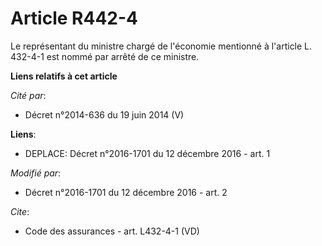 # Article R442-4

Le représentant du ministre chargé de l'économie mentionné à l'article L. 432-4-1 est nommé par arrêté de ce ministre.

**Liens relatifs à cet article**

_Cité par_:

  - Décret n°2014-636 du 19 juin 2014 (V)

**Liens**:

  - DEPLACE: Décret n°2016-1701 du 12 décembre 2016 - art. 1

_Modifié par_:

  - Décret n°2016-1701 du 12 décembre 2016 - art. 2

_Cite_:

  - Code des assurances - art. L432-4-1 (VD)
